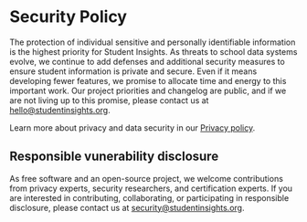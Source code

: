 # Security Policy
The protection of individual sensitive and personally identifiable information is the highest priority for Student Insights. As threats to school data systems evolve, we continue to add defenses and additional security measures to ensure student information is private and secure. Even if it means developing fewer features, we promise to allocate time and energy to this important work. Our project priorities and changelog are public, and if we are not living up to this promise, please contact us at hello@studentinsights.org.

Learn more about privacy and data security in our [Privacy policy](https://www.studentinsights.org/privacy.html).


## Responsible vunerability disclosure
As free software and an open-source project, we welcome contributions from privacy experts, security researchers, and certification experts. If you are interested in contributing, collaborating, or participating in responsible disclosure, please contact us at security@studentinsights.org.

